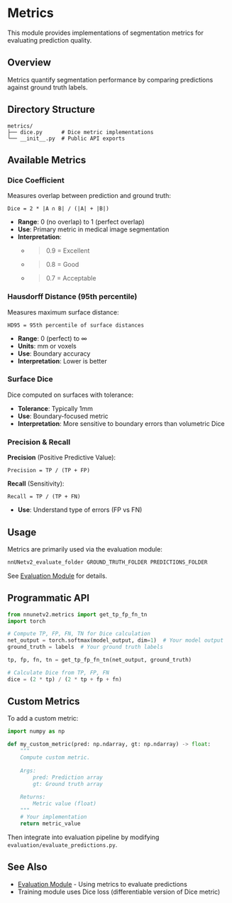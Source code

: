 # Metrics

This module provides implementations of segmentation metrics for evaluating prediction quality.

## Overview

Metrics quantify segmentation performance by comparing predictions against ground truth labels.

## Directory Structure

```
metrics/
├── dice.py      # Dice metric implementations
└── __init__.py  # Public API exports
```

## Available Metrics

### Dice Coefficient

Measures overlap between prediction and ground truth:

```
Dice = 2 * |A ∩ B| / (|A| + |B|)
```

- **Range**: 0 (no overlap) to 1 (perfect overlap)
- **Use**: Primary metric in medical image segmentation
- **Interpretation**: 
  - >0.9 = Excellent
  - >0.8 = Good  
  - >0.7 = Acceptable

### Hausdorff Distance (95th percentile)

Measures maximum surface distance:

```
HD95 = 95th percentile of surface distances
```

- **Range**: 0 (perfect) to ∞
- **Units**: mm or voxels
- **Use**: Boundary accuracy
- **Interpretation**: Lower is better

### Surface Dice

Dice computed on surfaces with tolerance:

- **Tolerance**: Typically 1mm
- **Use**: Boundary-focused metric
- **Interpretation**: More sensitive to boundary errors than volumetric Dice

### Precision & Recall

**Precision** (Positive Predictive Value):
```
Precision = TP / (TP + FP)
```

**Recall** (Sensitivity):
```
Recall = TP / (TP + FN)
```

- **Use**: Understand type of errors (FP vs FN)

## Usage

Metrics are primarily used via the evaluation module:

```bash
nnUNetv2_evaluate_folder GROUND_TRUTH_FOLDER PREDICTIONS_FOLDER
```

See [Evaluation Module](../evaluation/) for details.

## Programmatic API

```python
from nnunetv2.metrics import get_tp_fp_fn_tn
import torch

# Compute TP, FP, FN, TN for Dice calculation
net_output = torch.softmax(model_output, dim=1)  # Your model output
ground_truth = labels  # Your ground truth labels

tp, fp, fn, tn = get_tp_fp_fn_tn(net_output, ground_truth)

# Calculate Dice from TP, FP, FN
dice = (2 * tp) / (2 * tp + fp + fn)
```

## Custom Metrics

To add a custom metric:

```python
import numpy as np

def my_custom_metric(pred: np.ndarray, gt: np.ndarray) -> float:
    """
    Compute custom metric.
    
    Args:
        pred: Prediction array
        gt: Ground truth array
        
    Returns:
        Metric value (float)
    """
    # Your implementation
    return metric_value
```

Then integrate into evaluation pipeline by modifying `evaluation/evaluate_predictions.py`.

## See Also

- [Evaluation Module](../evaluation/) - Using metrics to evaluate predictions
- Training module uses Dice loss (differentiable version of Dice metric)
